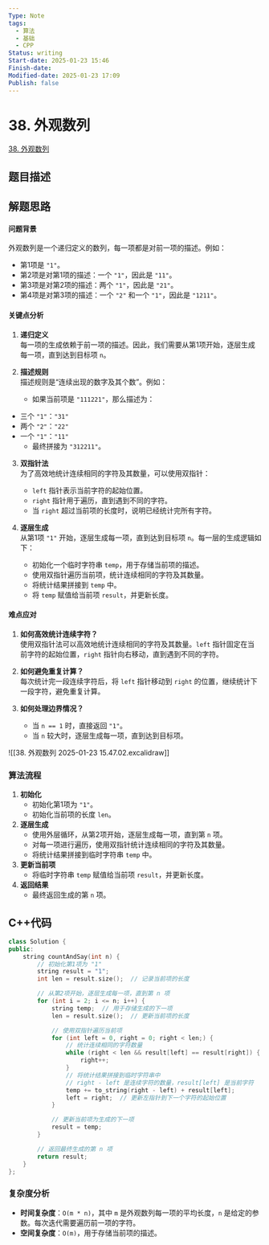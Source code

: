 ```yaml
---
Type: Note
tags: 
  - 算法
  - 基础
  - CPP
Status: writing
Start-date: 2025-01-23 15:46
Finish-date: 
Modified-date: 2025-01-23 17:09
Publish: false
---
```


# 38. 外观数列
[38. 外观数列](https://leetcode.cn/problems/count-and-say/)

## 题目描述


## 解题思路
#### **问题背景**
外观数列是一个递归定义的数列，每一项都是对前一项的描述。例如：
- 第1项是 `"1"`。
- 第2项是对第1项的描述：一个 `"1"`，因此是 `"11"`。
- 第3项是对第2项的描述：两个 `"1"`，因此是 `"21"`。
- 第4项是对第3项的描述：一个 `"2"` 和一个 `"1"`，因此是 `"1211"`。

#### **关键点分析**
1. **递归定义**  
    每一项的生成依赖于前一项的描述。因此，我们需要从第1项开始，逐层生成每一项，直到达到目标项 `n`。

2. **描述规则**  
    描述规则是“连续出现的数字及其个数”。例如：
    - 如果当前项是 `"111221"`，那么描述为：
- 三个 `"1"`：`"31"`
- 两个 `"2"`：`"22"`
- 一个 `"1"`：`"11"`
    - 最终拼接为 `"312211"`。
3. **双指针法**  
    为了高效地统计连续相同的字符及其数量，可以使用双指针：
    - `left` 指针表示当前字符的起始位置。
    - `right` 指针用于遍历，直到遇到不同的字符。
    - 当 `right` 超过当前项的长度时，说明已经统计完所有字符。

4. **逐层生成**  
    从第1项 `"1"` 开始，逐层生成每一项，直到达到目标项 `n`。每一层的生成逻辑如下：
    - 初始化一个临时字符串 `temp`，用于存储当前项的描述。
    - 使用双指针遍历当前项，统计连续相同的字符及其数量。
    - 将统计结果拼接到 `temp` 中。
    - 将 `temp` 赋值给当前项 `result`，并更新长度。


#### **难点应对**

1. **如何高效统计连续字符？**  
    使用双指针法可以高效地统计连续相同的字符及其数量。`left` 指针固定在当前字符的起始位置，`right` 指针向右移动，直到遇到不同的字符。

2. **如何避免重复计算？**  
    每次统计完一段连续字符后，将 `left` 指针移动到 `right` 的位置，继续统计下一段字符，避免重复计算。

1. **如何处理边界情况？**
    - 当 `n == 1` 时，直接返回 `"1"`。
    - 当 `n` 较大时，逐层生成每一项，直到达到目标项。

![[38. 外观数列 2025-01-23 15.47.02.excalidraw]]
### 算法流程
1. **初始化**
    - 初始化第1项为 `"1"`。
    - 初始化当前项的长度 `len`。
2. **逐层生成**
    - 使用外层循环，从第2项开始，逐层生成每一项，直到第 `n` 项。
    - 对每一项进行遍历，使用双指针统计连续相同的字符及其数量。
    - 将统计结果拼接到临时字符串 `temp` 中。
3. **更新当前项**
    - 将临时字符串 `temp` 赋值给当前项 `result`，并更新长度。
4. **返回结果**
    - 最终返回生成的第 `n` 项。

## C++代码
```cpp
class Solution {
public:
    string countAndSay(int n) {
        // 初始化第1项为 "1"
        string result = "1";
        int len = result.size();  // 记录当前项的长度

        // 从第2项开始，逐层生成每一项，直到第 n 项
        for (int i = 2; i <= n; i++) {
            string temp;  // 用于存储生成的下一项
            len = result.size();  // 更新当前项的长度

            // 使用双指针遍历当前项
            for (int left = 0, right = 0; right < len;) {
                // 统计连续相同的字符数量
                while (right < len && result[left] == result[right]) {
                    right++;
                }
                // 将统计结果拼接到临时字符串中
                // right - left 是连续字符的数量，result[left] 是当前字符
                temp += to_string(right - left) + result[left];
                left = right;  // 更新左指针到下一个字符的起始位置
            }

            // 更新当前项为生成的下一项
            result = temp;
        }

        // 返回最终生成的第 n 项
        return result;
    }
};
```

### 复杂度分析
- **时间复杂度**：`O(m * n)`，其中 `m` 是外观数列每一项的平均长度，`n` 是给定的参数。每次迭代需要遍历前一项的字符。
- **空间复杂度**：`O(m)`，用于存储当前项的描述。